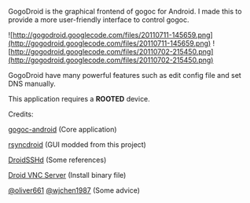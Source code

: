 GogoDroid is the graphical frontend of gogoc for Android. I made this to provide a more user-friendly interface to control gogoc.

![http://gogodroid.googlecode.com/files/20110711-145659.png](http://gogodroid.googlecode.com/files/20110711-145659.png)
![http://gogodroid.googlecode.com/files/20110702-215450.png](http://gogodroid.googlecode.com/files/20110702-215450.png)

GogoDroid have many powerful features such as edit config file and set DNS manually.

This application requires a **ROOTED** device.

Credits:

[gogoc-android](https://github.com/liudongmiao/gogoc-android) (Core application)

[rsyncdroid](http://code.google.com/p/rsyncdroid/) (GUI modded from this project)

[DroidSSHd](https://github.com/mestre/droidsshd/) (Some references)

[Droid VNC Server](https://raw.github.com/oNaiPs/droid-VNC-server/) (Install binary file)

[@oliver661](http://twitter.com/oliver661) [@wjchen1987](http://twitter.com/wjchen1987) (Some advice)